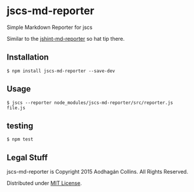 jscs-md-reporter
=========
Simple Markdown Reporter for jscs

Similar to the [jshint-md-reporter](https://www.npmjs.com/package/jshint-md-reporter) so hat tip there.

## Installation

```$ npm install jscs-md-reporter --save-dev ```

## Usage

```$ jscs --reporter node_modules/jscs-md-reporter/src/reporter.js file.js ```

## testing

```$ npm test ```

## Legal Stuff

jscs-md-reporter is Copyright 2015 Aodhagán Collins. All Rights Reserved.

Distributed under [MIT License](https://tldrlegal.com/license/mit-license).
